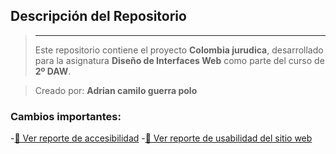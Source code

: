 ## Descripción del Repositorio
> ---
> 
> Este repositorio contiene el proyecto **Colombia jurudica**, desarrollado para la asignatura **Diseño de Interfaces Web** como parte del curso de **2º DAW**.
> 

>
> Creado por: **Adrian camilo guerra polo**  
### Cambios importantes:
-[📄 Ver reporte de accesibilidad](./Fuente/media/pdf/Tarea%2014.pdf)
-[📄 Ver  reporte de usabilidad del sitio web](./Fuente/media/pdf/Tarea%2015.pdf)

